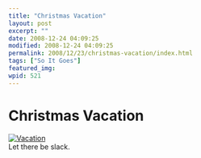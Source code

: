 ```yaml
---
title: "Christmas Vacation"
layout: post
excerpt: ""
date: 2008-12-24 04:09:25
modified: 2008-12-24 04:09:25
permalink: 2008/12/23/christmas-vacation/index.html
tags: ["So It Goes"]
featured_img: 
wpid: 521
---
```


# Christmas Vacation

[![Vacation](http://farm4.static.flickr.com/3262/3131095425_4bb3f1a176.jpg)](http://www.flickr.com/photos/pj/3131095425/ "Vacation by Patrick Johanneson, on Flickr")  
Let there be slack.